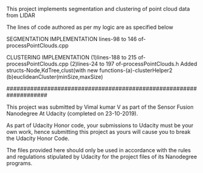 This project implements segmentation and clustering of point cloud data from LIDAR

The lines of code authored as per my logic are as specified below

SEGMENTATION IMPLEMENTATION
lines-98 to 146 of-processPointClouds.cpp

CLUSTERING IMPLEMENTATION
(1)lines-188 to 215 of-processPointClouds.cpp
(2)lines-24 to 197 of-processPointClouds.h
    	Added structs-Node,KdTree,clust(with new functions-(a)-clusterHelper2 (b)euclideanCluster(minSize,maxSize)
                 
####################################################################

This project was submitted by Vimal kumar V as part of the Sensor Fusion Nanodegree At Udacity (completed on 23-10-2019).

As part of Udacity Honor code, your submissions to Udacity must be your own work, hence submitting this project as yours will cause you to break the Udacity Honor Code.

The files provided here should only be used in accordance with the rules and regulations stipulated by Udacity for the project files of its Nanodegree programs.
